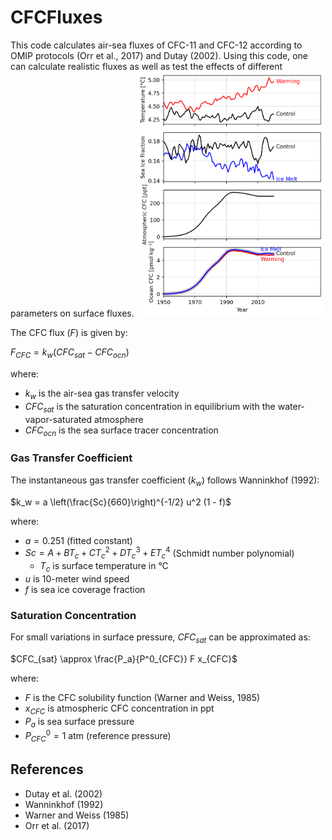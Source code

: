 # CFCFluxes

This code calculates air-sea fluxes of CFC-11 and CFC-12 according to 
OMIP protocols (Orr et al., 2017) and Dutay (2002). Using this code, one can calculate realistic fluxes 
as well as test the effects of different parameters on surface fluxes. 
<img src="plots/CM4X_Sensitivity_Surface.png" width="300" />


The CFC flux ($F$) is given by:

$F_{CFC} = k_w (CFC_{sat} - CFC_{ocn})$

where:
- $k_w$ is the air-sea gas transfer velocity
- $CFC_{sat}$ is the saturation concentration in equilibrium with the water-vapor-saturated atmosphere
- $CFC_{ocn}$ is the sea surface tracer concentration

### Gas Transfer Coefficient

The instantaneous gas transfer coefficient ($k_w$) follows Wanninkhof (1992):

$k_w = a \left(\frac{Sc}{660}\right)^{-1/2} u^2 (1 - f)$

where:
- $a = 0.251$ (fitted constant)
- $Sc = A + BT_c + CT_c^2 + DT_c^3 + ET_c^4$ (Schmidt number polynomial)
  - $T_c$ is surface temperature in °C
- $u$ is 10-meter wind speed
- $f$ is sea ice coverage fraction

### Saturation Concentration

For small variations in surface pressure, $CFC_{sat}$ can be approximated as:

$CFC_{sat} \approx \frac{P_a}{P^0_{CFC}} F x_{CFC}$

where:
- $F$ is the CFC solubility function (Warner and Weiss, 1985)
- $x_{CFC}$ is atmospheric CFC concentration in ppt
- $P_a$ is sea surface pressure
- $P^0_{CFC} = 1 \text{ atm}$ (reference pressure)

## References

- Dutay et al. (2002)
- Wanninkhof (1992)
- Warner and Weiss (1985)
- Orr et al. (2017)
